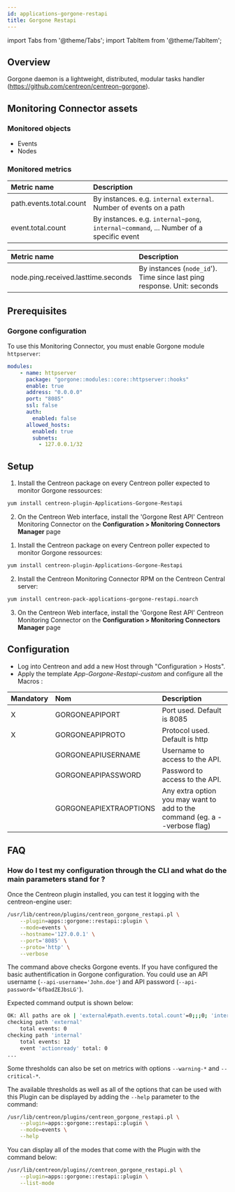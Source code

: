 ```yaml
---
id: applications-gorgone-restapi
title: Gorgone Restapi
---
```

import Tabs from '@theme/Tabs';
import TabItem from '@theme/TabItem';


## Overview

Gorgone daemon is a lightweight, distributed, modular tasks handler (https://github.com/centreon/centreon-gorgone).

## Monitoring Connector assets

### Monitored objects

* Events
* Nodes

### Monitored metrics

<Tabs groupId="sync">
<TabItem value="Events" label="Events">

| Metric name             | Description                                                                            |
| :---------------------- | :------------------------------------------------------------------------------------- |
| path.events.total.count | By instances. e.g. `internal` `external`. Number of events on a path                   |
| event.total.count       | By instances. e.g. `internal~pong`, `internal~command`, ... Number of a specific event |

</TabItem>
<TabItem value="Nodes" label="Nodes">

| Metric name                         | Description                                                             |
| :---------------------------------- | :-----------------------------------------------------------------------|
| node.ping.received.lasttime.seconds | By instances (`node_id`'). Time since last ping response. Unit: seconds |

</TabItem>
</Tabs>

## Prerequisites

### Gorgone configuration

To use this Monitoring Connector, you must enable Gorgone module `httpserver`:

```yaml
modules:
    - name: httpserver
      package: "gorgone::modules::core::httpserver::hooks"
      enable: true
      address: "0.0.0.0"
      port: "8085"
      ssl: false
      auth:
        enabled: false
      allowed_hosts:
        enabled: true
        subnets:
          - 127.0.0.1/32

```

## Setup

<Tabs groupId="sync">
<TabItem value="Online License" label="Online License">

1. Install the Centreon package on every Centreon poller expected to monitor Gorgone ressources:

```bash
yum install centreon-plugin-Applications-Gorgone-Restapi
```

2. On the Centreon Web interface, install the 'Gorgone Rest API' Centreon Monitoring Connector on the **Configuration > Monitoring Connectors Manager** page

</TabItem>
<TabItem value="Offline License" label="Offline License">

1. Install the Centreon package on every Centreon poller expected to monitor Gorgone ressources:

```bash
yum install centreon-plugin-Applications-Gorgone-Restapi
```

2. Install the Centreon Monitoring Connector RPM on the Centreon Central server:

```bash
yum install centreon-pack-applications-gorgone-restapi.noarch
```

3. On the Centreon Web interface, install the 'Gorgone Rest API' Centreon Monitoring Connector on the **Configuration > Monitoring Connectors Manager** page

</TabItem>
</Tabs>

## Configuration

* Log into Centreon and add a new Host through "Configuration > Hosts".
* Apply the template *App-Gorgone-Restapi-custom* and configure all the Macros :

| Mandatory   | Nom                    | Description                                                                |
| :---------- | :--------------------- | :------------------------------------------------------------------------- |
| X           | GORGONEAPIPORT         | Port used. Default is 8085                                                 |
| X           | GORGONEAPIPROTO        | Protocol used. Default is http                                             |
|             | GORGONEAPIUSERNAME     | Username to access to the API.                                             |
|             | GORGONEAPIPASSWORD     | Password to access to the API.                                             |
|             | GORGONEAPIEXTRAOPTIONS | Any extra option you may want to add to the command (eg. a --verbose flag) |

## FAQ

### How do I test my configuration through the CLI and what do the main parameters stand for ?

Once the Centreon plugin installed, you can test it logging with the centreon-engine user:

```bash
/usr/lib/centreon/plugins/centreon_gorgone_restapi.pl \
    --plugin=apps::gorgone::restapi::plugin \
    --mode=events \
    --hostname='127.0.0.1' \
    --port='8085' \
    --proto='http' \
    --verbose
```

The command above checks Gorgone events.
If you have configured the basic authentification in Gorgone configuration. You could use an API username (`--api-username='John.doe'`) and API password (`--api-password='6fbadZEJbsLG'`).

Expected command output is shown below:

```bash
OK: All paths are ok | 'external#path.events.total.count'=0;;;0; 'internal#path.events.total.count'=12;;;0; 'internal~actionready#event.total.count'=0;;;0; 'internal~bcastlogger#event.total.count'=0;;;0; 'internal~centreonnodesready#event.total.count'=0;;;0; 'internal~command#event.total.count'=0;;;0; 'internal~constatus#event.total.count'=1;;;0; 'internal~dbcleanerready#event.total.count'=0;;;0; 'internal~enginecommand#event.total.count'=0;;;0; 'internal~engineready#event.total.count'=0;;;0; 'internal~httpserverready#event.total.count'=0;;;0; 'internal~information#event.total.count'=1;;;0; 'internal~judgeready#event.total.count'=0;;;0; 'internal~legacycmdready#event.total.count'=0;;;0; 'internal~pipelineready#event.total.count'=0;;;0; 'internal~pong#event.total.count'=6;;;0; 'internal~proxyready#event.total.count'=0;;;0; 'internal~putlog#event.total.count'=0;;;0; 'internal~registernodes#event.total.count'=0;;;0; 'internal~setcoreid#event.total.count'=0;;;0; 'internal~setlogs#event.total.count'=4;;;0; 'internal~unregisternodes#event.total.count'=0;;;0;
checking path 'external'
    total events: 0
checking path 'internal'
    total events: 12
    event 'actionready' total: 0
...
```

Some thresholds can also be set on metrics with options `--warning-*` and `--critical-*`.

The available thresholds as well as all of the options that can be used with this Plugin can be displayed by adding the `--help` parameter to the command:

```bash
/usr/lib/centreon/plugins/centreon_gorgone_restapi.pl \
    --plugin=apps::gorgone::restapi::plugin \
    --mode=events \
    --help
```
You can display all of the modes that come with the Plugin with the command below:

```bash
/usr/lib/centreon/plugins//centreon_gorgone_restapi.pl \
    --plugin=apps::gorgone::restapi::plugin \
    --list-mode
```
